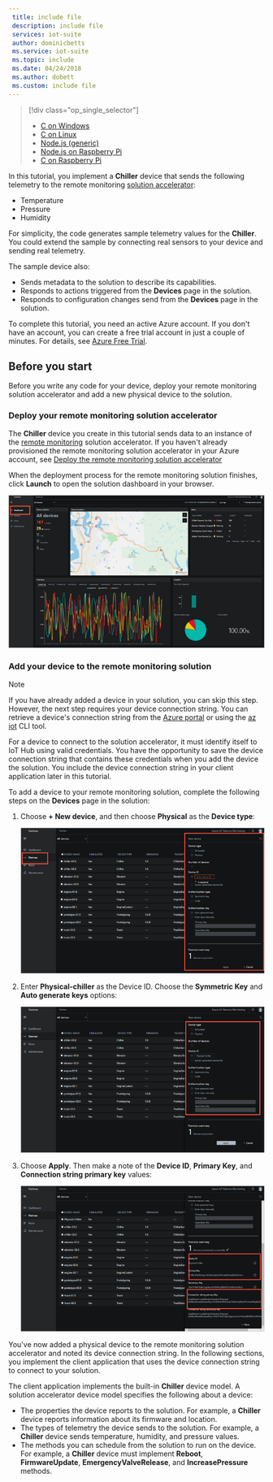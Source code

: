 ```yaml
---
 title: include file
 description: include file
 services: iot-suite
 author: dominicbetts
 ms.service: iot-suite
 ms.topic: include
 ms.date: 04/24/2018
 ms.author: dobett
 ms.custom: include file
---
```


> [!div class="op_single_selector"]
> * [C on Windows](../articles/iot-accelerators/iot-accelerators-connecting-devices.md)
> * [C on Linux](../articles/iot-accelerators/iot-accelerators-connecting-devices-linux.md)
> * [Node.js (generic)](../articles/iot-accelerators/iot-accelerators-connecting-devices-node.md)
> * [Node.js on Raspberry Pi](../articles/iot-accelerators/iot-accelerators-connecting-pi-node.md)
> * [C on Raspberry Pi](../articles/iot-accelerators/iot-accelerators-connecting-pi-c.md)

In this tutorial, you implement a **Chiller** device that sends the following telemetry to the remote monitoring [solution accelerator](../articles/iot-accelerators/iot-accelerators-what-are-solution-accelerators.md):

* Temperature
* Pressure
* Humidity

For simplicity, the code generates sample telemetry values for the **Chiller**. You could extend the sample by connecting real sensors to your device and sending real telemetry.

The sample device also:

* Sends metadata to the solution to describe its capabilities.
* Responds to actions triggered from the **Devices** page in the solution.
* Responds to configuration changes send from the **Devices** page in the solution.

To complete this tutorial, you need an active Azure account. If you don't have an account, you can create a free trial account in just a couple of minutes. For details, see [Azure Free Trial](http://azure.microsoft.com/pricing/free-trial/).

## Before you start

Before you write any code for your device, deploy your remote monitoring solution accelerator and add a new physical device to the solution.

### Deploy your remote monitoring solution accelerator

The **Chiller** device you create in this tutorial sends data to an instance of the [remote monitoring](../articles/iot-suite/iot-suite-remote-monitoring-explore.md) solution accelerator. If you haven't already provisioned the remote monitoring solution accelerator in your Azure account, see [Deploy the remote monitoring solution accelerator](../articles/iot-accelerators/iot-accelerators-remote-monitoring-deploy.md)

When the deployment process for the remote monitoring solution finishes, click **Launch** to open the solution dashboard in your browser.

![The solution dashboard](media/iot-suite-selector-connecting/dashboard.png)

### Add your device to the remote monitoring solution

> [!NOTE]
> If you have already added a device in your solution, you can skip this step. However, the next step requires your device connection string. You can retrieve a device's connection string from the [Azure portal](https://portal.azure.com) or using the [az iot](https://docs.microsoft.com/cli/azure/iot?view=azure-cli-latest) CLI tool.

For a device to connect to the solution accelerator, it must identify itself to IoT Hub using valid credentials. You have the opportunity to save the device connection string that contains these credentials when you add the device the solution. You include the device connection string in your client application later in this tutorial.

To add a device to your remote monitoring solution, complete the following steps on the **Devices** page in the solution:

1. Choose **+ New device**, and then choose **Physical** as the **Device type**:

    ![Add a physical device](media/iot-suite-selector-connecting/devicesprovision.png)

1. Enter **Physical-chiller** as the Device ID. Choose the **Symmetric Key** and **Auto generate keys** options:

    ![Choose device options](media/iot-suite-selector-connecting/devicesoptions.png)

1. Choose **Apply**. Then make a note of the **Device ID**, **Primary Key**, and **Connection string primary key** values:

    ![Retrieve credentials](media/iot-suite-selector-connecting/credentials.png)

You've now added a physical device to the remote monitoring solution accelerator and noted its device connection string. In the following sections, you implement the client application that uses the device connection string to connect to your solution.

The client application implements the built-in **Chiller** device model. A solution accelerator device model specifies the following about a device:

* The properties the device reports to the solution. For example, a **Chiller** device reports information about its firmware and location.
* The types of telemetry the device sends to the solution. For example, a **Chiller** device sends temperature, humidity, and pressure values.
* The methods you can schedule from the solution to run on the device. For example, a **Chiller** device must implement **Reboot**, **FirmwareUpdate**, **EmergencyValveRelease**, and **IncreasePressure** methods.